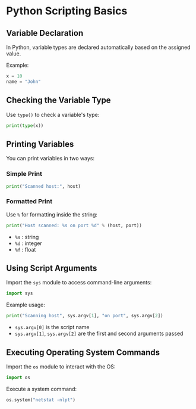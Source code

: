# Python Scripting Basics

## Variable Declaration

In Python, variable types are declared automatically based on the assigned value.

Example:
```python
x = 10
name = "John"
```

## Checking the Variable Type
Use `type()` to check a variable's type:
```python
print(type(x))
```

## Printing Variables

You can print variables in two ways:

### Simple Print
```python
print("Scanned host:", host)
```

### Formatted Print
Use `%` for formatting inside the string:
```python
print("Host scanned: %s on port %d" % (host, port))
```
- `%s` : string
- `%d` : integer
- `%f` : float

## Using Script Arguments

Import the `sys` module to access command-line arguments:
```python
import sys
```

Example usage:
```python
print("Scanning host", sys.argv[1], "on port", sys.argv[2])
```
- `sys.argv[0]` is the script name
- `sys.argv[1]`, `sys.argv[2]` are the first and second arguments passed

## Executing Operating System Commands

Import the `os` module to interact with the OS:
```python
import os
```

Execute a system command:
```python
os.system("netstat -nlpt")
```
